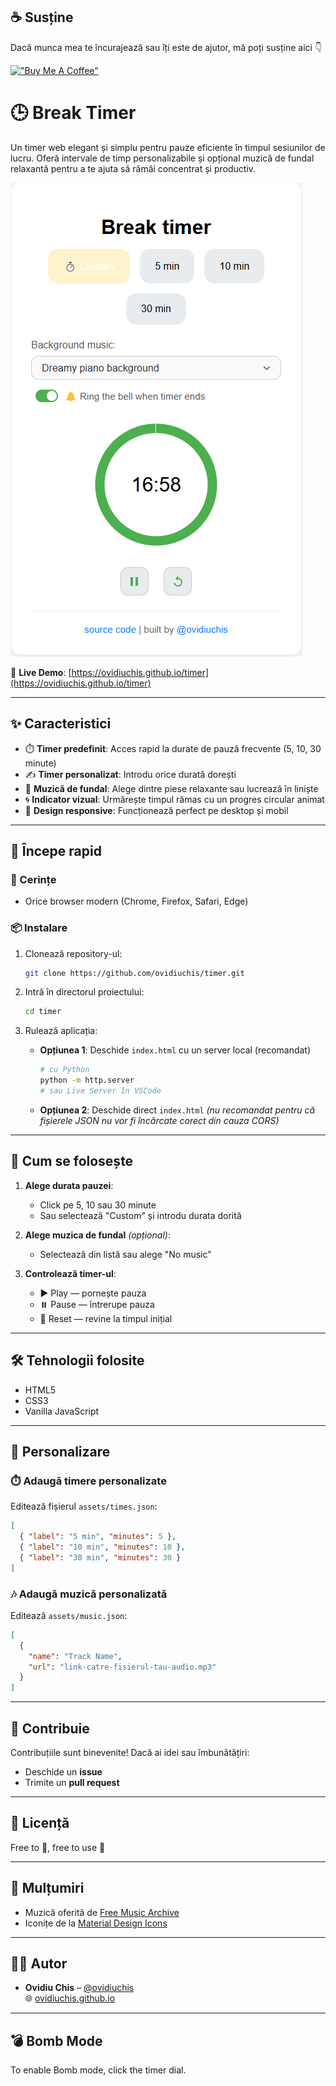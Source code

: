 ## ☕ Susține

Dacă munca mea te încurajează sau îți este de ajutor, mă poți susține aici 👇

[!["Buy Me A Coffee"](https://www.buymeacoffee.com/assets/img/custom_images/orange_img.png)](https://buymeacoffee.com/ochis)

# 🕒 Break Timer

Un timer web elegant și simplu pentru pauze eficiente în timpul sesiunilor de lucru. Oferă intervale de timp personalizabile și opțional muzică de fundal relaxantă pentru a te ajuta să rămâi concentrat și productiv.

![screenshot](assets/SS1.png)

🔗 **Live Demo**: [https://ovidiuchis.github.io/timer](https://ovidiuchis.github.io/timer)

---

## ✨ Caracteristici

- ⏱️ **Timer predefinit**: Acces rapid la durate de pauză frecvente (5, 10, 30 minute)
- ✍️ **Timer personalizat**: Introdu orice durată dorești
- 🎵 **Muzică de fundal**: Alege dintre piese relaxante sau lucrează în liniște
- 🌀 **Indicator vizual**: Urmărește timpul rămas cu un progres circular animat
- 📱 **Design responsive**: Funcționează perfect pe desktop și mobil

---

## 🚀 Începe rapid

### 🔧 Cerințe

- Orice browser modern (Chrome, Firefox, Safari, Edge)

### 📦 Instalare

1. Clonează repository-ul:

   ```bash
   git clone https://github.com/ovidiuchis/timer.git
   ```

2. Intră în directorul proiectului:

   ```bash
   cd timer
   ```

3. Rulează aplicația:

   - **Opțiunea 1**: Deschide `index.html` cu un server local (recomandat)
     ```bash
     # cu Python
     python -m http.server
     # sau Live Server în VSCode
     ```
   - **Opțiunea 2**: Deschide direct `index.html` _(nu recomandat pentru că fișierele JSON nu vor fi încărcate corect din cauza CORS)_

---

## 🧠 Cum se folosește

1. **Alege durata pauzei**:

   - Click pe 5, 10 sau 30 minute
   - Sau selectează "Custom" și introdu durata dorită

2. **Alege muzica de fundal** _(opțional)_:

   - Selectează din listă sau alege "No music"

3. **Controlează timer-ul**:
   - ▶️ Play — pornește pauza
   - ⏸️ Pause — întrerupe pauza
   - 🔁 Reset — revine la timpul inițial

---

## 🛠️ Tehnologii folosite

- HTML5
- CSS3
- Vanilla JavaScript

---

## 🔧 Personalizare

### ⏱️ Adaugă timere personalizate

Editează fișierul `assets/times.json`:

```json
[
  { "label": "5 min", "minutes": 5 },
  { "label": "10 min", "minutes": 10 },
  { "label": "30 min", "minutes": 30 }
]
```

### 🎶 Adaugă muzică personalizată

Editează `assets/music.json`:

```json
[
  {
    "name": "Track Name",
    "url": "link-catre-fisierul-tau-audio.mp3"
  }
]
```

---

## 🤝 Contribuie

Contribuțiile sunt binevenite! Dacă ai idei sau îmbunătățiri:

- Deschide un **issue**
- Trimite un **pull request**

---

## 📄 Licență

Free to 🖤, free to use 🚀

---

## 🙏 Mulțumiri

- Muzică oferită de [Free Music Archive](https://freemusicarchive.org/)
- Iconițe de la [Material Design Icons](https://material.io/resources/icons/)

---

## 👨‍💻 Autor

- **Ovidiu Chis** – [@ovidiuchis](https://github.com/ovidiuchis)  
  🌐 [ovidiuchis.github.io](http://ovidiuchis.github.io/)

---

## 💣 Bomb Mode

To enable Bomb mode, click the timer dial.
